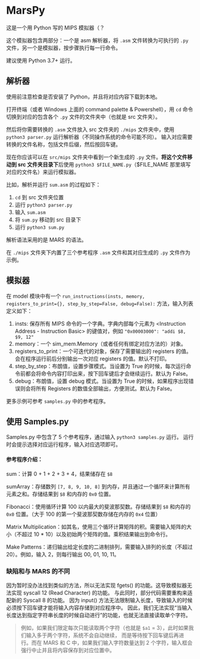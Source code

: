 # MarsPy
这是一个用 Python 写的 MIPS 模拟器（？

这个模拟器包含两部分：一个是 asm 解析器，将 `.asm` 文件转换为可执行的 `.py` 文件，另一个是模拟器，按步骤执行每一行命令。

建议使用 Python 3.7+ 运行。

## 解析器
使用前注意检查是否安装了 Python，并且将对应内容下载到本地。

打开终端（或者 Windows 上面的 command palette & Powershell），用 `cd` 命令切换到对应的包含各个 `.py` 文件的文件夹中（也就是 src 文件夹）。

然后将你需要转换的 `.asm` 文件放入 src 文件夹的 `./mips` 文件夹中，使用 `python3 parser.py` 运行解析器（不同操作系统的命令可能不同）。
输入对应需要转换的文件名称，包括文件后缀，然后按回车键。

现在你应该可以在 `src/mips` 文件夹中看到一个新生成的 `.py` 文件。**将这个文件移动到 src 文件夹目录下**后使用 `python3 $FILE_NAME.py`（$FILE_NAME 那里填写对应的文件名）来运行模拟器。

比如，解析并运行 `sum.asm` 的过程如下：
1. `cd` 到 src 文件夹位置
2. 运行 `python3 parser.py`
3. 输入 `sum.asm`
4. 将 `sum.py` 移动到 src 目录下
5. 运行 `python3 sum.py`

解析语法采用的是 MARS 的语法。

在 `./mips` 文件夹下内置了三个参考程序 `.asm` 文件和其对应生成的 `.py` 文件作为示例。

## 模拟器
在 model 模块中有一个 `run_instructions(insts, memory, registers_to_print={}, step_by_step=False, debug=False):` 方法，输入列表定义如下：
1. insts: 保存所有 MIPS 命令的一个字典。字典内部每个元素为 <Instruction Address - Instruction Basic> 的键值对，例如 `"0x00003000": "addi $8, $9, 12"`
2. memory：一个 sim_mem.Memory（或者任何有绑定对应方法的）对象。
3. registers_to_print：一个可迭代的对象，保存了需要输出的 registers 的值。会在程序运行前后分别输出一次对应 registers 的值。默认不打印。
4. step_by_step：布朗值，设置步骤模式。当设置为 True 的时候，每次运行命令前都会将命令内容打印出来，按下回车键后才会继续运行。默认为 False。
5. debug：布朗值，设置 debug 模式。当设置为 True 的时候，如果程序出现错误则会将所有 Registers 的数值全部输出，方便测试。默认为 False。

更多示例可参考 `samples.py` 中的参考程序。

## 使用 Samples.py
Samples.py 中包含了 5 个参考程序，通过输入 `python3 samples.py` 运行。
运行时会提示选择对应运行程序，输入对应选项即可。

#### 参考程序介绍：
sum：计算 0 + 1 + 2 + 3 + 4，结果储存在 `$8`

sumArray：存储数列 `[7, 8, 9, 10, 8]` 到内存，并且通过一个循环来计算所有元素之和。存储结果到 `$8` 和内存的 `0x0` 位置。

Fibonacci：使用循环计算 100 以内最大的斐波那契数。存储结果到 `$8` 和内存的 `0x0` 位置。（大于 100 的第一个斐波那契数存储在内存的 `0x4` 位置）

Matrix Multiplication：如其名，使用三个循环计算矩阵的积。需要输入矩阵的大小（不超过 10 * 10）以及初始两个矩阵的值。乘积结果输出到命令行。

Make Patterns：递归输出给定长度的二进制排列，需要输入排列的长度（不超过 20）。例如，输入 2，则每行输出 00, 01, 10, 11。

### 缺陷和与 MARS 的不同
因为暂时没办法找到类似的方法，所以无法实现 fgets() 的功能。这导致模拟器无法实现 syscall 12 (Read Character) 的功能。
与此同时，部分代码需要重构来适配新的 Syscall 8 的功能。
因为 input() 方法无法限制输入长度，导致输入的时候必须按下回车键才能将输入内容存储到对应程序中。
因此，我们无法实现“当输入长度达到指定字符串长度的时候自动进行”的功能，也就无法直接读取单个字符。

> 例如，如果我们限定每次只能读取两个字符（也就是 `$a1` = 3），此时如果我们输入多于两个字符，系统不会自动继续，
> 而是等待按下回车键后再进行。而在 MARS 和 C 中，如果我们输入字符数量达到 2 个字符，输入框会强行中止并且将内容保存到对应位置中。







